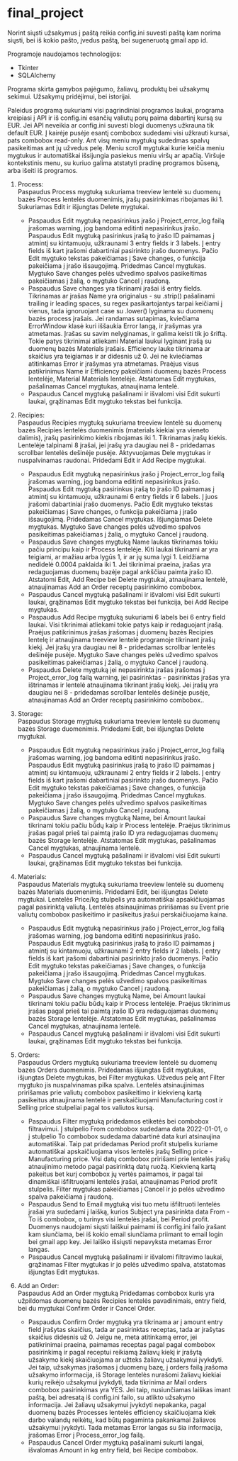 # final_project
Norint siųsti užsakymus į paštą reikia config.ini suvesti paštą kam norima siųsti, bei iš kokio pašto, įvedus paštą, bei sugeneruotą gmail app id.

Programoje naudojamos technologijos:
* Tkinter
* SQLAlchemy

Programa skirta gamybos pajėgumo, žaliavų, produktų bei užsakymų sekimui. Užsakymų pridėjimui, bei istorijai.

Paleidus programą sukuriami visi pagrindiniai programos laukai, programa kreipiasi į API ir iš config.ini esančių valiutų porų paima dabartinį kursą su EUR. Jei API neveikia ar config.ini suvesti blogi duomenys užkrauna tik default EUR. Į kairėje pusėje esantį combobox sudedami visi užkrauti kursai, pats combobox read-only. Ant visų meniu mygtukų sudedmas spalvų pasikeitimas ant jų užvedus pelę. Meniu scroll mygtukai kurie keičia meniu mygtukus ir automatiškai išsijungia pasiekus meniu viršų ar apačią. Viršuje kontekstinis menu, su kuriuo galima atstatyti pradinę programos būseną, arba išeiti iš programos.

1) Process:</br>
	Paspaudus Process mygtuką sukuriama treeview lentelė su duomenų bazės Process lentelės duomenimis, įrašų pasirinkimas ribojamas iki 1. Sukuriamas Edit ir išjungtas Delete mygtukai.
	- Paspaudus Edit mygtuką nepasirinkus įrašo į Project_error_log failą įrašomas warning, jog bandoma editinti nepasirinkus įrašo. Paspaudus Edit mygtuką pasirinkus įrašą to įrašo ID paimamas į atmintį su kintamuoju, užkraunami 3 entry fields ir 3 labels. Į entry fields iš kart įrašomi dabartiniai pasirinkto įrašo duomenys. Pačio Edit mygtuko tekstas pakeičiamas į Save changes, o funkcija pakeičiama į įrašo išsaugojimą. Pridedmas Cancel mygtukas. Mygtuko Save changes pelės užvedimo spalvos pasikeitimas pakeičiamas į žalią, o mygtuko Cancel į raudoną.
	- Paspaudus Save changes yra tikrinami įrašai iš entry fields. Tikrinamas ar įrašas Name yra originalus - su .strip() pašalinami trailing ir leading spaces, su regex pasikartojantys tarpai keičiami į vienus, tada ignoruojant case su .lower() lyginama su duomenų bazės process įrašais. Jei randamas sutapimas, kviečiama ErrorWindow klasė kuri iššaukia Error langą, ir įrašymas yra atmetamas. Įrašas su savim nelyginamas, ir galima keisti tik jo šriftą. Tokie patys tikrinimai atliekami Material laukui lyginant įrašą su duomenų bazės Materials įrašais. Efficiency lauke tikrinama ar skaičius yra teigiamas ir ar didesnis už 0. Jei ne kviečiamas atitinkamas Error ir įrašymas yra atmetamas. Praėjus visus patikrinimus Name ir Efficiency pakeičiami duomenų bazės Process lentelėje, Material Materials lentelėje. Atstatomas Edit mygtukas, pašalinamas Cancel mygtukas, atnaujinama lentelė.
	- Paspaudus Cancel mygtuką pašalinami ir išvalomi visi Edit sukurti laukai, grąžinamas Edit mygtuko tekstas bei funkcija.

2) Recipies:</br>
	Paspaudus Recipies mygtuką sukuriama treeview lentelė su duomenų bazės Recipies lentelės duomenimis (materials kiekiai yra vieneto dalimis), įrašų pasirinkimo kiekis ribojamas iki 1. Tikrinamas įrašų kiekis. Lentelėje talpinami 8 įrašai, jei įrašų yra daugiau nei 8 - pridedamas scrollbar lentelės dešinėje pusėje. Aktyvuojamas Dele mygtukas ir nuspalvinamas raudonai. Pridedami Edit ir Add Recipe mygtukai.
	- Paspaudus Edit mygtuką nepasirinkus įrašo į Project_error_log failą įrašomas warning, jog bandoma editinti nepasirinkus įrašo. Paspaudus Edit mygtuką pasirinkus įrašą to įrašo ID paimamas į atmintį su kintamuoju, užkraunami 6 entry fields ir 6 labels. Į juos įrašomi dabartiniai įrašo duomenys. Pačio Edit mygtuko tekstas pakeičiamas į Save changes, o funkcija pakeičiama į įrašo išsaugojimą. Pridedamas Cancel mygtukas. Išjungiamas Delete mygtukas. Mygtuko Save changes pelės užvedimo spalvos pasikeitimas pakeičiamas į žalią, o mygtuko Cancel į raudoną.
	- Paspaudus Save changes mygtuką Name laukas tikrinamas tokiu pačiu principu kaip ir Process lentelėje. Kiti laukai tikrinami ar yra teigiami, ar mažiau arba lygūs 1, ir ar jų suma lygi 1. Leidžiama nedidelė 0.0004 paklaida iki 1. Jei tikrinimai praeina, įrašas yra redaguojamas duomenų bazėje pagal ankščiau paimta įrašo ID. Atstatomi Edit, Add Recipe bei Delete mygtukai, atnaujinama lentelė, atnaujinamas Add an Order receptų pasirinkimo combobox.
	- Paspaudus Cancel mygtuką pašalinami ir išvalomi visi Edit sukurti laukai, grąžinamas Edit mygtuko tekstas bei funkcija, bei Add Recipe mygtukas.
	- Paspaudus Add Recipe mygtuką sukuriami 6 labels bei 6 entry field laukai. Visi tikrinimai atliekami tokie patys kaip ir redaguojant įrašą. Praėjus patikrinimus įrašas įrašomas į duomenų bazės Recipies lentelę ir atnaujinama treeview lentelė programoje tikrinant įrašų kiekį. Jei įrašų yra daugiau nei 8 - pridedamas scrollbar lentelės dešinėje pusėje. Mygtuko Save changes pelės užvedimo spalvos pasikeitimas pakeičiamas į žalią, o mygtuko Cancel į raudoną.
	- Paspaudus Delete mygtuką jei nepasirinkta įrašas įrašomas į Project_error_log failą warning, jei pasirinktas - pasirinktas įrašas yra ištrinamas ir lentelė atnaujinama tikrinant įrašų kiekį. Jei įrašų yra daugiau nei 8 - pridedamas scrollbar lentelės dešinėje pusėje, atnaujinamas Add an Order receptų pasirinkimo combobox..

3) Storage:</br>
	Paspaudus Storage mygtuką sukuriama treeview lentelė su duomenų bazės Storage duomenimis. Pridedami Edit, bei išjungtas Delete mygtukai.
	- Paspaudus Edit mygtuką nepasirinkus įrašo į Project_error_log failą įrašomas warning, jog bandoma editinti nepasirinkus įrašo. Paspaudus Edit mygtuką pasirinkus įrašą to įrašo ID paimamas į atmintį su kintamuoju, užkraunami 2 entry fields ir 2 labels. Į entry fields iš kart įrašomi dabartiniai pasirinkto įrašo duomenys. Pačio Edit mygtuko tekstas pakeičiamas į Save changes, o funkcija pakeičiama į įrašo išsaugojimą. Pridedmas Cancel mygtukas. Mygtuko Save changes pelės užvedimo spalvos pasikeitimas pakeičiamas į žalią, o mygtuko Cancel į raudoną.
	- Paspaudus Save changes mygtuką Name, bei Amount laukai tikrinami tokiu pačiu būdų kaip ir Process lentelėje. Praėjus tikrinimus įrašas pagal prieš tai paimtą įrašo ID yra redaguojamas duomenų bazės Storage lentelėje. Atstatomas Edit mygtukas, pašalinamas Cancel mygtukas, atnaujinama lentelė.
	- Paspaudus Cancel mygtuką pašalinami ir išvalomi visi Edit sukurti laukai, grąžinamas Edit mygtuko tekstas bei funkcija.

3) Materials:</br>
	Paspaudus Materials mygtuką sukuriama treeview lentelė su duomenų bazės Materials duomenimis. Pridedami Edit, bei išjungtas Delete mygtukai. Lentelės Price/kg stulpelis yra automatiškai apsakičiuojamas pagal pasirinktą valiutą. Lentelės atsinaujinimas pririšamas su Event prie valiutų combobox pasikeitimo ir pasikeitus įrašui perskaičiuojama kaina.
	- Paspaudus Edit mygtuką nepasirinkus įrašo į Project_error_log failą įrašomas warning, jog bandoma editinti nepasirinkus įrašo. Paspaudus Edit mygtuką pasirinkus įrašą to įrašo ID paimamas į atmintį su kintamuoju, užkraunami 2 entry fields ir 2 labels. Į entry fields iš kart įrašomi dabartiniai pasirinkto įrašo duomenys. Pačio Edit mygtuko tekstas pakeičiamas į Save changes, o funkcija pakeičiama į įrašo išsaugojimą. Pridedmas Cancel mygtukas. Mygtuko Save changes pelės užvedimo spalvos pasikeitimas pakeičiamas į žalią, o mygtuko Cancel į raudoną.
	- Paspaudus Save changes mygtuką Name, bei Amount laukai tikrinami tokiu pačiu būdų kaip ir Process lentelėje. Praėjus tikrinimus įrašas pagal prieš tai paimtą įrašo ID yra redaguojamas duomenų bazės Storage lentelėje. Atstatomas Edit mygtukas, pašalinamas Cancel mygtukas, atnaujinama lentelė.
	- Paspaudus Cancel mygtuką pašalinami ir išvalomi visi Edit sukurti laukai, grąžinamas Edit mygtuko tekstas bei funkcija.

4) Orders:</br>
	Paspaudus Orders mygtuką sukuriama treeview lentelė su duomenų bazės Orders duomenimis. Pridedamas išjungtas Edit mygtukas, išjungtas Delete mygtukas, bei Filter mygtukas. Užvedus pelę ant Filter mygtuko jis nuspalvinamas pilka spalva. Lentelės atsinaujinimas pririšamas prie valiutų combobox pasikeitimo ir kiekvieną kartą pasikeitus atnaujinama lentelė ir perskaičiuojami Manufacturing cost ir Selling price stulpeliai pagal tos valiutos kursą.
	- Paspaudus Filter mygtuką pridedamos etiketės bei combobox filtravimui. Į stulpelio From combobox sudedama data 2022-01-01, o į stulpelio To combobox sudedama dabartinė data kuri atsinaujina automatiškai. Taip pat pridedamas Period profit stulpelis kuriame automatiškai apskaičiuojama visos lentelės įrašų Selling price - Manufacturing price. Visi datų combobox pririšami prie lentelės įrašų atnaujinimo metodo pagal pasirinktą datų ruožą. Kiekvieną kartą pakeitus bet kurį combobox jų vertės paimamos, ir pagal tai dinamiškai išfiltruojami lentelės įrašai, atnaujinamas Period profit stulpelis. Filter mygtukas pakeičiamas į Cancel ir jo pelės užvedimo spalva pakeičiama į raudoną.
	- Paspaudus Send to Email mygtuką visi tuo metu išfiltruoti lentelės įrašai yra sudedami į laišką, kurios Subject yra pasirinkta data From - To iš combobox, o turinys visi lentelės įrašai, bei Period profit. Duomenys naudojami siųsti laiškui paimami iš config.ini failo įrašant kam siunčiama, bei iš kokio email siunčiama priimant to email login bei gmail app key. Jei laiško išsiųsti nepavyksta metamas Error langas.
	- Paspaudus Cancel mygtuką pašalinami ir išvalomi filtravimo laukai, grąžinamas Filter mygtukas ir jo pelės užvedimo spalva, atstatomas išjungtas Edit mygtukas.

5) Add an Order:</br>
	Paspaudus Add an Order mygtuką Pridedamas combobox kuris yra užpildomas duomenų bazės Recipies lentelės pavadinimais, entry field, bei du mygtukai Confirm Order ir Cancel Order.
	- Paspaudus Confirm Order mygtuką yra tikrinama ar į amount entry field įrašytas skaičius, tada ar pasirinktas receptas, tada ar įrašytas skaičius didesnis už 0. Jeigu ne, meta atitinkamą error, jei patikrinimai praeina, paimamas receptas pagal pagal combobox pasirinkimą ir pagal receptui reikiamą žaliavų kiekį ir įrašytą užsakymo kiekį skaičiuojama ar užteks žaliavų užsakymui įvykdyti. Jei taip, užsakymas įrašomas į duomenų bazę, į orders failą įrašoma užsakymo informacija, iš Storage lentelės nurašomi žaliavų kiekiai kurių reikėjo užsakymui įvykdyti, tada tikrinima ar Mail orders combobox pasirinkimas yra YES. Jei taip, nusiunčiamas laiškas imant paštą, bei adresatą iš config.ini failo, su atlikto užsakymo informacija. Jei žaliavų užsakymui įvykdyti nepakanka, pagal duomenų bazės Processes lentelės efficiency skaičiuojama kiek darbo valandų reikėtų, kad būtų pagaminta pakankamai žaliavos užsakymui įvykdyti. Tada metamas Error langas su šia informacija, įrašomas Error į Process_error_log failą.
	- Paspaudus Cancel Order mygtuką pašalinami sukurti langai, išvalomas Amount in kg entry field, bei Recipe combobox.
